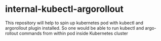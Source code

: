 # internal-kubectl-argorollout
This repository will help to spin up kubernetes pod with kubectl and argorollout plugin installed. So one would be able to run kubectl and argo-rollout commands 
from within pod inside Kubernetes cluster
